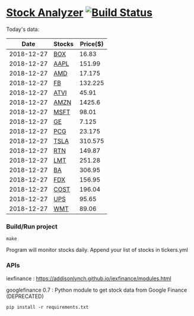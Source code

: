# [Stock Analyzer](https://ogoyal.github.io/StockAnalyzer/) [![Build Status](https://travis-ci.org/ogoyal/StockAnalyzer.svg?branch=master)](https://travis-ci.org/ogoyal/StockAnalyzer)

Today's data:

| Date| Stocks| Price($) | 
| --- | --- | ---  | 
| 2018-12-27| [BOX](https://plot.ly/~ogoyal/14)| 16.83 | 
| 2018-12-27| [AAPL](https://plot.ly/~ogoyal/8)| 151.99 | 
| 2018-12-27| [AMD](https://plot.ly/~ogoyal/6)| 17.175 | 
| 2018-12-27| [FB](https://plot.ly/~ogoyal/4)| 132.225 | 
| 2018-12-27| [ATVI](https://plot.ly/~ogoyal/10)| 45.91 | 
| 2018-12-27| [AMZN](https://plot.ly/~ogoyal/12)| 1425.6 | 
| 2018-12-27| [MSFT](https://plot.ly/~ogoyal/2)| 98.01 | 
| 2018-12-27| [GE](https://plot.ly/~ogoyal/20)| 7.125 | 
| 2018-12-27| [PCG](https://plot.ly/~ogoyal/16)| 23.175 | 
| 2018-12-27| [TSLA](https://plot.ly/~ogoyal/18)| 310.575 | 
| 2018-12-27| [RTN](https://plot.ly/~ogoyal/26)| 149.87 | 
| 2018-12-27| [LMT](https://plot.ly/~ogoyal/24)| 251.28 | 
| 2018-12-27| [BA](https://plot.ly/~ogoyal/22)| 306.95 | 
| 2018-12-27| [FDX](https://plot.ly/~ogoyal/32)| 156.95 | 
| 2018-12-27| [COST](https://plot.ly/~ogoyal/28)| 196.04 | 
| 2018-12-27| [UPS](https://plot.ly/~ogoyal/34)| 95.65 | 
| 2018-12-27| [WMT](https://plot.ly/~ogoyal/30)| 89.06 | 

### Build/Run project

```
make
```

Program will monitor stocks daily. Append your list of stocks in tickers.yml

### APIs
iexfinance : https://addisonlynch.github.io/iexfinance/modules.html

googlefinance 0.7 : Python module to get stock data from Google Finance (DEPRECATED)

```
pip install -r requirements.txt
```
